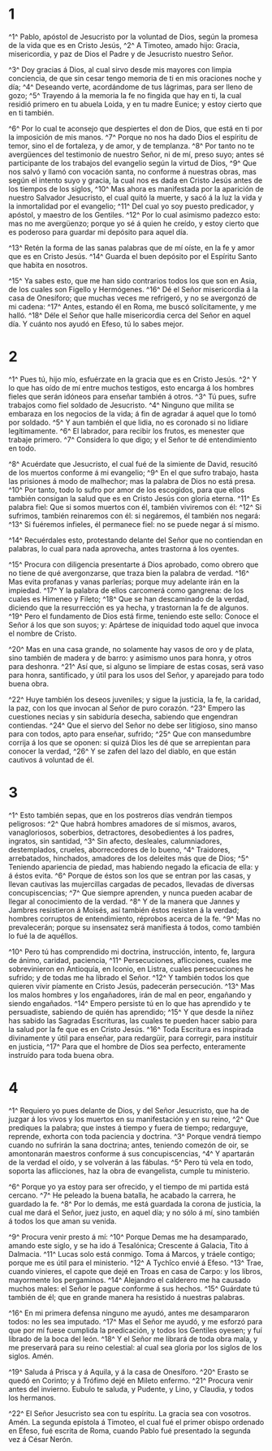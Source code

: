 # 1 
^1^ Pablo, apóstol de Jesucristo por la voluntad de Dios, según la promesa de la vida que es en Cristo Jesús, ^2^ A Timoteo, amado hijo: Gracia, misericordia, y paz de Dios el Padre y de Jesucristo nuestro Señor. 

^3^ Doy gracias á Dios, al cual sirvo desde mis mayores con limpia conciencia, de que sin cesar tengo memoria de ti en mis oraciones noche y día; ^4^ Deseando verte, acordándome de tus lágrimas, para ser lleno de gozo; ^5^ Trayendo á la memoria la fe no fingida que hay en ti, la cual residió primero en tu abuela Loida, y en tu madre Eunice; y estoy cierto que en ti también. 

^6^ Por lo cual te aconsejo que despiertes el don de Dios, que está en ti por la imposición de mis manos. ^7^ Porque no nos ha dado Dios el espíritu de temor, sino el de fortaleza, y de amor, y de templanza. ^8^ Por tanto no te avergüences del testimonio de nuestro Señor, ni de mí, preso suyo; antes sé participante de los trabajos del evangelio según la virtud de Dios, ^9^ Que nos salvó y llamó con vocación santa, no conforme á nuestras obras, mas según el intento suyo y gracia, la cual nos es dada en Cristo Jesús antes de los tiempos de los siglos, ^10^ Mas ahora es manifestada por la aparición de nuestro Salvador Jesucristo, el cual quitó la muerte, y sacó á la luz la vida y la inmortalidad por el evangelio; ^11^ Del cual yo soy puesto predicador, y apóstol, y maestro de los Gentiles. ^12^ Por lo cual asimismo padezco esto: mas no me avergüenzo; porque yo sé á quien he creído, y estoy cierto que es poderoso para guardar mi depósito para aquel día. 

^13^ Retén la forma de las sanas palabras que de mí oíste, en la fe y amor que es en Cristo Jesús. ^14^ Guarda el buen depósito por el Espíritu Santo que habita en nosotros. 

^15^ Ya sabes esto, que me han sido contrarios todos los que son en Asia, de los cuales son Figello y Hermógenes. ^16^ Dé el Señor misericordia á la casa de Onesíforo; que muchas veces me refrigeró, y no se avergonzó de mi cadena: ^17^ Antes, estando él en Roma, me buscó solícitamente, y me halló. ^18^ Déle el Señor que halle misericordia cerca del Señor en aquel día. Y cuánto nos ayudó en Efeso, tú lo sabes mejor. 

# 2 
^1^ Pues tú, hijo mío, esfuérzate en la gracia que es en Cristo Jesús. ^2^ Y lo que has oído de mí entre muchos testigos, esto encarga á los hombres fieles que serán idóneos para enseñar también á otros. ^3^ Tú pues, sufre trabajos como fiel soldado de Jesucristo. ^4^ Ninguno que milita se embaraza en los negocios de la vida; á fin de agradar á aquel que lo tomó por soldado. ^5^ Y aun también el que lidia, no es coronado si no lidiare legítimamente. ^6^ El labrador, para recibir los frutos, es menester que trabaje primero. ^7^ Considera lo que digo; y el Señor te dé entendimiento en todo. 

^8^ Acuérdate que Jesucristo, el cual fué de la simiente de David, resucitó de los muertos conforme á mi evangelio; ^9^ En el que sufro trabajo, hasta las prisiones á modo de malhechor; mas la palabra de Dios no está presa. ^10^ Por tanto, todo lo sufro por amor de los escogidos, para que ellos también consigan la salud que es en Cristo Jesús con gloria eterna. ^11^ Es palabra fiel: Que si somos muertos con él, también viviremos con él: ^12^ Si sufrimos, también reinaremos con él: si negáremos, él también nos negará: ^13^ Si fuéremos infieles, él permanece fiel: no se puede negar á sí mismo. 

^14^ Recuérdales esto, protestando delante del Señor que no contiendan en palabras, lo cual para nada aprovecha, antes trastorna á los oyentes. 

^15^ Procura con diligencia presentarte á Dios aprobado, como obrero que no tiene de qué avergonzarse, que traza bien la palabra de verdad. ^16^ Mas evita profanas y vanas parlerías; porque muy adelante irán en la impiedad. ^17^ Y la palabra de ellos carcomerá como gangrena: de los cuales es Himeneo y Fileto; ^18^ Que se han descaminado de la verdad, diciendo que la resurrección es ya hecha, y trastornan la fe de algunos. ^19^ Pero el fundamento de Dios está firme, teniendo este sello: Conoce el Señor á los que son suyos; y: Apártese de iniquidad todo aquel que invoca el nombre de Cristo. 

^20^ Mas en una casa grande, no solamente hay vasos de oro y de plata, sino también de madera y de barro: y asimismo unos para honra, y otros para deshonra. ^21^ Así que, si alguno se limpiare de estas cosas, será vaso para honra, santificado, y útil para los usos del Señor, y aparejado para todo buena obra. 

^22^ Huye también los deseos juveniles; y sigue la justicia, la fe, la caridad, la paz, con los que invocan al Señor de puro corazón. ^23^ Empero las cuestiones necias y sin sabiduría desecha, sabiendo que engendran contiendas. ^24^ Que el siervo del Señor no debe ser litigioso, sino manso para con todos, apto para enseñar, sufrido; ^25^ Que con mansedumbre corrija á los que se oponen: si quizá Dios les dé que se arrepientan para conocer la verdad, ^26^ Y se zafen del lazo del diablo, en que están cautivos á voluntad de él. 

# 3 
^1^ Esto también sepas, que en los postreros días vendrán tiempos peligrosos: ^2^ Que habrá hombres amadores de sí mismos, avaros, vanagloriosos, soberbios, detractores, desobedientes á los padres, ingratos, sin santidad, ^3^ Sin afecto, desleales, calumniadores, destemplados, crueles, aborrecedores de lo bueno, ^4^ Traidores, arrebatados, hinchados, amadores de los deleites más que de Dios; ^5^ Teniendo apariencia de piedad, mas habiendo negado la eficacia de ella: y á éstos evita. ^6^ Porque de éstos son los que se entran por las casas, y llevan cautivas las mujercillas cargadas de pecados, llevadas de diversas concupiscencias; ^7^ Que siempre aprenden, y nunca pueden acabar de llegar al conocimiento de la verdad. ^8^ Y de la manera que Jannes y Jambres resistieron á Moisés, así también éstos resisten á la verdad; hombres corruptos de entendimiento, réprobos acerca de la fe. ^9^ Mas no prevalecerán; porque su insensatez será manifiesta á todos, como también lo fué la de aquéllos. 

^10^ Pero tú has comprendido mi doctrina, instrucción, intento, fe, largura de ánimo, caridad, paciencia, ^11^ Persecuciones, aflicciones, cuales me sobrevinieron en Antioquía, en Iconio, en Listra, cuales persecuciones he sufrido; y de todas me ha librado el Señor. ^12^ Y también todos los que quieren vivir píamente en Cristo Jesús, padecerán persecución. ^13^ Mas los malos hombres y los engañadores, irán de mal en peor, engañando y siendo engañados. ^14^ Empero persiste tú en lo que has aprendido y te persuadiste, sabiendo de quién has aprendido; ^15^ Y que desde la niñez has sabido las Sagradas Escrituras, las cuales te pueden hacer sabio para la salud por la fe que es en Cristo Jesús. ^16^ Toda Escritura es inspirada divinamente y útil para enseñar, para redargüir, para corregir, para instituir en justicia, ^17^ Para que el hombre de Dios sea perfecto, enteramente instruído para toda buena obra. 

# 4 
^1^ Requiero yo pues delante de Dios, y del Señor Jesucristo, que ha de juzgar á los vivos y los muertos en su manifestación y en su reino, ^2^ Que prediques la palabra; que instes á tiempo y fuera de tiempo; redarguye, reprende, exhorta con toda paciencia y doctrina. ^3^ Porque vendrá tiempo cuando no sufrirán la sana doctrina; antes, teniendo comezón de oir, se amontonarán maestros conforme á sus concupiscencias, ^4^ Y apartarán de la verdad el oído, y se volverán á las fábulas. ^5^ Pero tú vela en todo, soporta las aflicciones, haz la obra de evangelista, cumple tu ministerio. 

^6^ Porque yo ya estoy para ser ofrecido, y el tiempo de mi partida está cercano. ^7^ He peleado la buena batalla, he acabado la carrera, he guardado la fe. ^8^ Por lo demás, me está guardada la corona de justicia, la cual me dará el Señor, juez justo, en aquel día; y no sólo á mí, sino también á todos los que aman su venida. 

^9^ Procura venir presto á mí: ^10^ Porque Demas me ha desamparado, amando este siglo, y se ha ido á Tesalónica; Crescente á Galacia, Tito á Dalmacia. ^11^ Lucas solo está conmigo. Toma á Marcos, y tráele contigo; porque me es útil para el ministerio. ^12^ A Tychîco envié á Efeso. ^13^ Trae, cuando vinieres, el capote que dejé en Troas en casa de Carpo: y los libros, mayormente los pergaminos. ^14^ Alejandro el calderero me ha causado muchos males: el Señor le pague conforme á sus hechos. ^15^ Guárdate tú también de él; que en grande manera ha resistido á nuestras palabras. 

^16^ En mi primera defensa ninguno me ayudó, antes me desampararon todos: no les sea imputado. ^17^ Mas el Señor me ayudó, y me esforzó para que por mí fuese cumplida la predicación, y todos los Gentiles oyesen; y fuí librado de la boca del león. ^18^ Y el Señor me librará de toda obra mala, y me preservará para su reino celestial: al cual sea gloria por los siglos de los siglos. Amén. 

^19^ Saluda á Prisca y á Aquila, y á la casa de Onesíforo. ^20^ Erasto se quedó en Corinto; y á Trófimo dejé en Mileto enfermo. ^21^ Procura venir antes del invierno. Eubulo te saluda, y Pudente, y Lino, y Claudia, y todos los hermanos. 

^22^ El Señor Jesucristo sea con tu espíritu. La gracia sea con vosotros. Amén. La segunda epístola á Timoteo, el cual fué el primer obispo ordenado en Efeso, fué escrita de Roma, cuando Pablo fué presentado la segunda vez á César Nerón. 